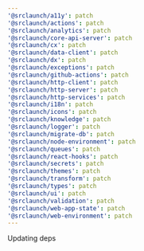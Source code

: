 ```yaml
---
'@srclaunch/a11y': patch
'@srclaunch/actions': patch
'@srclaunch/analytics': patch
'@srclaunch/core-api-server': patch
'@srclaunch/cx': patch
'@srclaunch/data-client': patch
'@srclaunch/dx': patch
'@srclaunch/exceptions': patch
'@srclaunch/github-actions': patch
'@srclaunch/http-client': patch
'@srclaunch/http-server': patch
'@srclaunch/http-services': patch
'@srclaunch/i18n': patch
'@srclaunch/icons': patch
'@srclaunch/knowledge': patch
'@srclaunch/logger': patch
'@srclaunch/migrate-db': patch
'@srclaunch/node-environment': patch
'@srclaunch/queues': patch
'@srclaunch/react-hooks': patch
'@srclaunch/secrets': patch
'@srclaunch/themes': patch
'@srclaunch/transform': patch
'@srclaunch/types': patch
'@srclaunch/ui': patch
'@srclaunch/validation': patch
'@srclaunch/web-app-state': patch
'@srclaunch/web-environment': patch
---
```


Updating deps
